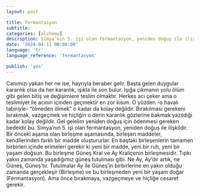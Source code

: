 ```yaml
---
layout: post

title: Fermantasyon
subtitle:
categories: [alchemy]
description: Simya’nın 5. işi olan fermantasyon, yeniden doğuş ile ilişkildir. Bir önceki aşama olan birleşme aşamasında, birleşen maddeler, kendilerinden farklı bir madde oluştururlar. 
date: '2024-04-11 00:00:00'
language: 'tr'
language_reference: 'fermantasyon'

publish: 'yes'
---
```

Canımızı yakan her ne ise, hayrıyla beraber gelir. Başta gelen duygular karanlık olsa da her karanlık, ışıkla ile son bulur. Işığa çıkmanın yolu ölüm gibi gelen bitiş ve değişimlere teslim olmaktır. Herkes acı çeker ama o teslimiyet ile acının içinden geçmektir en zor kısım.
O yüzden -o havalı tabiriyle- “ölmeden ölmek” o kadar da kolay değildir. Bırakılması gerekeni bırakmak, vazgeçmek ve hiçliğin o derin karanlık gözlerine bakmak yazıldığı kadar kolay değildir. Gel gelelim yeniden doğuş için ödenmesi gereken bedeldir bu.
Simya’nın 5. işi olan fermantasyon, yeniden doğuş ile ilişkildir. Bir önceki aşama olan birleşme aşamasında, birleşen maddeler, kendilerinden farklı bir madde oluştururlar. En baştaki birleşenlerin tamamen birbirleri içinde erimeleri gerekir ki yeni bir madde, yeni bir ruh, yeni bir yaşam doğsun. 
Bu birleşme Güneş Kral ve Ay Kraliçenin birleşmesidir. Tıpkı yakın zamanda yaşadığımız güneş tutulması gibi. Ne Ay, Ay’dır artık, ne Güneş, Güneş’tir. Tutulmalar Ay ile Güneş’in birbirlerine en yakın olduğu zamanda gerçekleşir (Birleşme) ve bu birleşmeden yeni bir yaşam doğar (Fermantasyon). Ama önce bırakmaya, vazgeçmeye ve hiçliğe cesaret gerekir. 